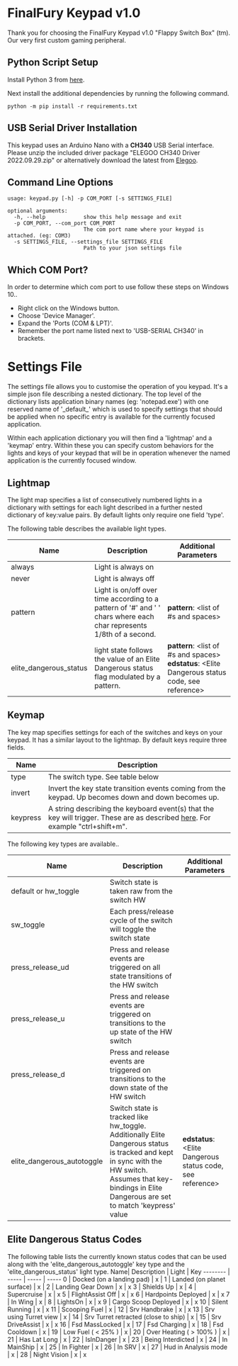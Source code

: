 # FinalFury Keypad v1.0

Thank you for choosing the FinalFury Keypad v1.0 "Flappy Switch Box" (tm). Our very first custom gaming peripheral.

## Python Script Setup
Install Python 3 from [here](https://www.python.org/downloads/). 

Next install the additional dependencies by running the following command.

    python -m pip install -r requirements.txt

## USB Serial Driver Installation

This keypad uses an Arduino Nano with a **CH340** USB Serial interface. Please unzip the included driver package "ELEGOO CH340 Driver 2022.09.29.zip" or alternatively download the latest from [Elegoo](https://www.elegoo.com/pages/download).

## Command Line Options

    usage: keypad.py [-h] -p COM_PORT [-s SETTINGS_FILE]
    
    optional arguments:
      -h, --help            show this help message and exit
      -p COM_PORT, --com_port COM_PORT
                            The com port name where your keypad is attached. (eg: COM3)
      -s SETTINGS_FILE, --settings_file SETTINGS_FILE
                            Path to your json settings file

## Which COM Port?

In order to determine which com port to use follow these steps on Windows 10..

 * Right click on the Windows button.
 * Choose 'Device Manager'.
 * Expand the 'Ports (COM & LPT)'.
 * Remember the port name listed next to 'USB-SERIAL CH340' in brackets.

# Settings File
The settings file allows you to customise the operation of you keypad. It's a simple json file describing a nested dictionary. The top level of the dictionary lists application binary names (eg: 'notepad.exe') with one reserved name of '\_default\_' which is used to specify settings that should be applied when no specific entry is available for the currently focused application.

Within each application dictionary you will then find a 'lightmap' and a 'keymap' entry. Within these you can specify custom behaviors for the lights and keys of your keypad that will be in operation whenever the named application is the currently focused window.

## Lightmap
The light map specifies a list of consecutively numbered lights in a dictionary with settings for each light described in a further nested dictionary of key:value pairs. By default lights only require one field 'type'.

The following table describes the available light types.

Name| Description| Additional Parameters
-------- | ----- | -----
always | Light is always on | 
never | Light is always off | 
pattern | Light is on/off over time according to a pattern of '#' and ' ' chars where each char represents 1/8th of a second. | **pattern**: <list of #s and spaces>
elite_dangerous_status | light state follows the value of an Elite Dangerous status flag modulated by a pattern. | **pattern**: <list of #s and spaces> **edstatus**: <Elite Dangerous status code, see reference>

## Keymap
The key map specifies settings for each of the switches and keys on your keypad. It has a similar layout to the lightmap. By default keys require three fields.

Name| Description
-------- | ----- 
type | The switch type. See table below
invert | Invert the key state transition events coming from the keypad. Up becomes down and down becomes up.
keypress | A string describing the keyboard event(s) that the key will trigger. These are as described [here](https://github.com/boppreh/keyboard). For example "ctrl+shift+m".

The following key types are available..

Name| Description| Additional Parameters
-------- | ----- | -----
default or hw_toggle| Switch state is taken raw from the switch HW | 
sw_toggle| Each press/release cycle of the switch will toggle the switch state | 
press_release_ud| Press and release events are triggered on all state transitions of the HW switch | 
press_release_u| Press and release events are triggered on transitions to the up state of the HW switch | 
press_release_d| Press and release events are triggered on transitions to the down state of the HW switch |  
elite_dangerous_autotoggle | Switch state is tracked like hw_toggle. Additionally Elite Dangerous status is tracked and kept in sync with the HW switch. Assumes that key-bindings in Elite Dangerous are set to match 'keypress' value | **edstatus**: <Elite Dangerous status code, see reference>

## Elite Dangerous Status Codes
The following table lists the currently known status codes that can be used along with the 'elite_dangerous_autotoggle' key type and the 'elite_dangerous_status' light type.
Name| Description | Light | Key
-------- | ----- | ----- | ----- 
0  | Docked (on a landing pad) | x | 
1  | Landed (on planet surface) | x | 
2  | Landing Gear Down | x | x
3  | Shields Up | x | 
4  | Supercruise | x | x
5  | FlightAssist Off | x | x
6  | Hardpoints Deployed | x | x
7  | In Wing | x |
8  | LightsOn | x | x
9  | Cargo Scoop Deployed | x | x
10 | Silent Running | x | x
11 | Scooping Fuel | x | 
12 | Srv Handbrake | x | x
13 | Srv using Turret view | x |
14 | Srv Turret retracted (close to ship) | x |
15 | Srv DriveAssist | x | x
16 | Fsd MassLocked | x |
17 | Fsd Charging | x |
18 | Fsd Cooldown | x |
19 | Low Fuel ( < 25% ) | x |
20 | Over Heating ( > 100% ) | x |
21 | Has Lat Long | x |
22 | IsInDanger | x |
23 | Being Interdicted | x |
24 | In MainShip | x |
25 | In Fighter | x |
26 | In SRV | x |
27 | Hud in Analysis mode | x |
28 | Night Vision | x | x
